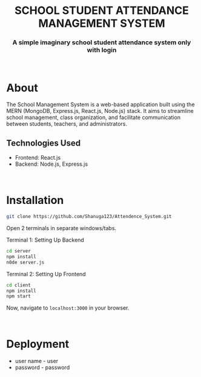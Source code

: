 <h1 align="center">
    SCHOOL STUDENT ATTENDANCE MANAGEMENT SYSTEM
</h1>

<h3 align="center">
A simple imaginary school student attendance system only with login 
</h3>

<br>



# About

The School Management System is a web-based application built using the MERN (MongoDB, Express.js, React.js, Node.js) stack. It aims to streamline school management, class organization, and facilitate communication between students, teachers, and administrators.



## Technologies Used

- Frontend: React.js
- Backend: Node.js, Express.js


<br>

# Installation

```sh
git clone https://github.com/Shanuga123/Attendence_System.git
```
Open 2 terminals in separate windows/tabs.

Terminal 1: Setting Up Backend 
```sh
cd server
npm install
n0de server.js
```



Terminal 2: Setting Up Frontend
```sh
cd client
npm install
npm start
```
Now, navigate to `localhost:3000` in your browser. 


<br>

# Deployment
* user name - user
* password - password

